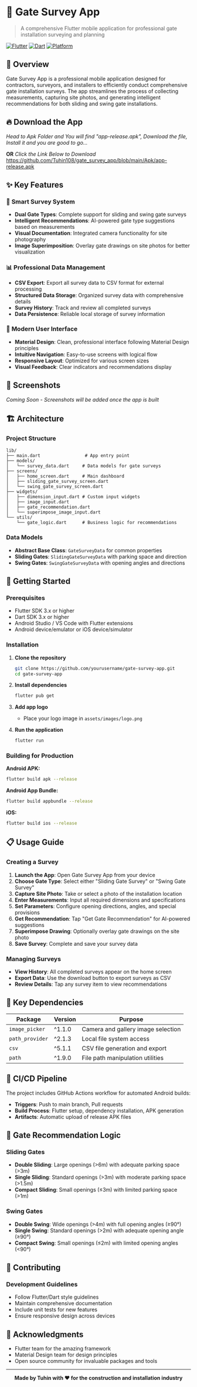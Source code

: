 # 🚪 Gate Survey App

> A comprehensive Flutter mobile application for professional gate installation surveying and planning

[![Flutter](https://img.shields.io/badge/Flutter-3.x-blue?style=flat-square&logo=flutter)](https://flutter.dev)
[![Dart](https://img.shields.io/badge/Dart-3.x-blue?style=flat-square&logo=dart)](https://dart.dev)
[![Platform](https://img.shields.io/badge/Platform-Android%20%7C%20iOS-lightgrey?style=flat-square)](https://flutter.dev/docs/development/tools/sdk/release-notes)

## 📖 Overview

Gate Survey App is a professional mobile application designed for contractors, surveyors, and installers to efficiently conduct comprehensive gate installation surveys. The app streamlines the process of collecting measurements, capturing site photos, and generating intelligent recommendations for both sliding and swing gate installations.

## 🔥 Download the App 
*Head to Apk Folder and You will find "app-release.apk", Download the file, Install it and you are good to go...*

**OR**
*Click the Link Below to Download*
https://github.com/Tuhin108/gate_survey_app/blob/main/Apk/app-release.apk

## ✨ Key Features

### 🎯 **Smart Survey System**
- **Dual Gate Types**: Complete support for sliding and swing gate surveys
- **Intelligent Recommendations**: AI-powered gate type suggestions based on measurements
- **Visual Documentation**: Integrated camera functionality for site photography
- **Image Superimposition**: Overlay gate drawings on site photos for better visualization

### 📊 **Professional Data Management**
- **CSV Export**: Export all survey data to CSV format for external processing
- **Structured Data Storage**: Organized survey data with comprehensive details
- **Survey History**: Track and review all completed surveys
- **Data Persistence**: Reliable local storage of survey information

### 🎨 **Modern User Interface**
- **Material Design**: Clean, professional interface following Material Design principles
- **Intuitive Navigation**: Easy-to-use screens with logical flow
- **Responsive Layout**: Optimized for various screen sizes
- **Visual Feedback**: Clear indicators and recommendations display

## 📱 Screenshots

*Coming Soon - Screenshots will be added once the app is built*

## 🏗️ Architecture

### **Project Structure**
```
lib/
├── main.dart                 # App entry point
├── models/
│   └── survey_data.dart     # Data models for gate surveys
├── screens/
│   ├── home_screen.dart     # Main dashboard
│   ├── sliding_gate_survey_screen.dart
│   └── swing_gate_survey_screen.dart
├── widgets/
│   ├── dimension_input.dart # Custom input widgets
│   ├── image_input.dart
│   ├── gate_recommendation.dart
│   └── superimpose_image_input.dart
└── utils/
    └── gate_logic.dart      # Business logic for recommendations
```

### **Data Models**
- **Abstract Base Class**: `GateSurveyData` for common properties
- **Sliding Gates**: `SlidingGateSurveyData` with parking space and direction
- **Swing Gates**: `SwingGateSurveyData` with opening angles and directions

## 🚀 Getting Started

### **Prerequisites**
- Flutter SDK 3.x or higher
- Dart SDK 3.x or higher
- Android Studio / VS Code with Flutter extensions
- Android device/emulator or iOS device/simulator

### **Installation**

1. **Clone the repository**
   ```bash
   git clone https://github.com/yourusername/gate-survey-app.git
   cd gate-survey-app
   ```

2. **Install dependencies**
   ```bash
   flutter pub get
   ```

3. **Add app logo**
   - Place your logo image in `assets/images/logo.png`

4. **Run the application**
   ```bash
   flutter run
   ```

### **Building for Production**

**Android APK:**
```bash
flutter build apk --release
```

**Android App Bundle:**
```bash
flutter build appbundle --release
```

**iOS:**
```bash
flutter build ios --release
```

## 📋 Usage Guide

### **Creating a Survey**

1. **Launch the App**: Open Gate Survey App from your device
2. **Choose Gate Type**: Select either "Sliding Gate Survey" or "Swing Gate Survey"
3. **Capture Site Photo**: Take or select a photo of the installation location
4. **Enter Measurements**: Input all required dimensions and specifications
5. **Set Parameters**: Configure opening directions, angles, and special provisions
6. **Get Recommendation**: Tap "Get Gate Recommendation" for AI-powered suggestions
7. **Superimpose Drawing**: Optionally overlay gate drawings on the site photo
8. **Save Survey**: Complete and save your survey data

### **Managing Surveys**

- **View History**: All completed surveys appear on the home screen
- **Export Data**: Use the download button to export surveys as CSV
- **Review Details**: Tap any survey item to view recommendations

## 🔧 Key Dependencies

| Package | Version | Purpose |
|---------|---------|---------|
| `image_picker` | ^1.1.0 | Camera and gallery image selection |
| `path_provider` | ^2.1.3 | Local file system access |
| `csv` | ^5.1.1 | CSV file generation and export |
| `path` | ^1.9.0 | File path manipulation utilities |

## 🤖 CI/CD Pipeline

The project includes GitHub Actions workflow for automated Android builds:

- **Triggers**: Push to main branch, Pull requests
- **Build Process**: Flutter setup, dependency installation, APK generation
- **Artifacts**: Automatic upload of release APK files

## 🎯 Gate Recommendation Logic

### **Sliding Gates**
- **Double Sliding**: Large openings (>6m) with adequate parking space (>3m)
- **Single Sliding**: Standard openings (>3m) with moderate parking space (>1.5m)
- **Compact Sliding**: Small openings (≤3m) with limited parking space (>1m)

### **Swing Gates**
- **Double Swing**: Wide openings (>4m) with full opening angles (≥90°)
- **Single Swing**: Standard openings (>2m) with adequate opening angle (≥90°)
- **Compact Swing**: Small openings (≤2m) with limited opening angles (<90°)


## 🤝 Contributing


### **Development Guidelines**
- Follow Flutter/Dart style guidelines
- Maintain comprehensive documentation
- Include unit tests for new features
- Ensure responsive design across devices


## 🙏 Acknowledgments

- Flutter team for the amazing framework
- Material Design team for design principles
- Open source community for invaluable packages and tools

---

<div align="center">

**Made by Tuhin with ❤️ for the construction and installation industry**



</div>

